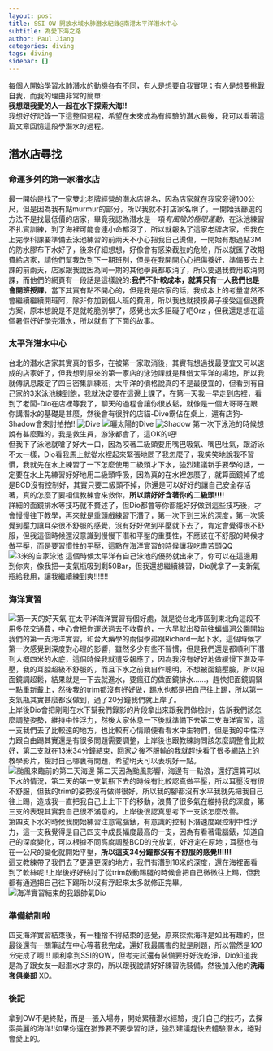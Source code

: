 ```yaml
---
layout: post
title: SSI OW 開放水域水肺潛水紀錄@南港太平洋潛水中心
subtitle: 為愛下海之路
author: Paul Jiang
categories: diving
tags: diving
sidebar: []
---
```

每個人開始學習水肺潛水的動機各有不同，有人是想要自我實現；有人是想要挑戰自我，而我的理由非常的簡單:  
 **我想跟我愛的人一起在水下探索大海!!**    
我想好好記錄一下這整個過程，希望在未來成為有經驗的潛水員後，我可以看著這篇文章回憶這段學潛水的過程。  
## 潛水店尋找
### 命運多舛的第一家潛水店
最一開始是找了一家雙北老牌經營的潛水店報名，因為店家就在我家旁邊100公尺，但是因為我有點murmur的部分，所以我就不打店家名稱了，一開始我篩選的方法不是找最低價的店家，畢竟我認為潛水是一項*有風險的極限運動*，在泳池練習不扎實訓練，到了海裡可能會連小命都沒了，所以就報名了這家老牌店家，但我在上完學科課要準備去泳池練習的前兩天不小心把我自己燙傷，一開始有想過貼3M的防水膠布下水好了，後來仔細想想，好像會有感染截肢的危險，所以就匯了改期費給店家，請他們幫我改到下一期班別，但是在我開開心心把傷養好，準備要去上課的前兩天，店家跟我說因為同一期的其他學員都取消了，所以要退我費用取消開課，而他們的網頁有一段話是這樣說的:**我們不計較成本，就算只有一人我們也是會開班授課**，當下其實有點不開心的，但是我是店家的話，我成本上的考量當然不會繼續繼續開班阿，除非你加到個人班的費用，所以我也就摸摸鼻子接受這個退費方案，原本想說是不是就乾脆別學了，感覺也太多阻礙了吧Orz ，但我還是想在這個暑假好好學完潛水，所以就有了下面的故事。  

### 太平洋潛水中心
台北的潛水店家其實真的很多，在被第一家取消後，其實有想過找最便宜又可以速成的店家好了，但我想到原來的第一家店的泳池課就是租借太平洋的場地，所以我就傳訊息敲定了四日密集訓練班，太平洋的價格說真的不是最便宜的，但看到有自己家的3米泳池練到飽，我就決定要在這邊上課了，在第一天我一早走到店裡，看到了老闆-Dio在店裡等我了，聊天的過程會讓你很放鬆，就像是一個大哥哥在跟你講潛水的基礎是甚麼，然後會有很胖的店貓-Dive霸佔在桌上，還有店狗-Shadow會來討拍拍!! 
![Dive](images/240914/3.jpg) 
![曬太陽的Dive](images/240914/4.jpg) 
![Shadow](images/240914/2.jpg) 
第一次下泳池的時候想說有甚麼難的，我是救生員，游泳都會了，這OK的吧!  
但我下了泳池就嗆了好大一口，因為咬著二級頭要用嘴巴吸氣、嘴巴吐氣，跟游泳不太一樣，Dio看我馬上就從水裡起來緊張地問了我怎麼了，我笑笑地說我不習慣，我就先在水上練習了一下怎麼使用二級頭才下水，強烈建議新手要學的話，一定要在水上先練習好好地用二級頭呼吸，因為真的在水裡怎麼了，就算面鏡掉了或是BCD沒有控制好，其實只要二級頭不掉，你還是可以好好的讓自己安全存活著，真的怎麼了要相信教練會來救你，**所以請好好含著你的二級頭!!!!**  
詳細的面鏡排水等技巧就不贅述了，但Dio都會等你都能好好做到這些技巧後，才會慢慢往下教學，再來就是重頭戲練習下潛了，第一次下到三米的深度，第一次感覺到壓力讓耳朵很不舒服的感覺，沒有好好做到平壓就下去了，肯定會覺得很不舒服，但我這個時候還沒意識到慢慢下潛和平壓的重要性，不應該在不舒服的時候才做平壓，而是要習慣性的平壓，這點在海洋實習的時候讓我吃盡苦頭QQ  
![3米的自家泳池](images/240914/1.jpg) 
這個時候太平洋有自己泳池的優勢就出來了，你可以在這邊用到你爽，像我把一支氣瓶吸到剩50Bar，但我還想繼續練習，Dio就拿了一支新氣瓶給我用，讓我繼續練到爽!!!!!!!
### 海洋實習
![第一天的好天氣](images/240914/6.jpg) 
在太平洋海洋實習有個好處，就是從台北市區到東北角這段不用多花交通費，中心會把你運送過去不收費的，一大早就出發前往蝙蝠洞公園開始我們的第一支海洋實習，和台大藥學的兩個學弟跟Richard一起下水，這個時候才第一次感覺到深度對心理的影響，雖然多少有些不習慣，但是我們還是都順利下潛到大概四米的水底，這個時候我就遭受報應了，因為我沒有好好地做緩慢下潛及平壓，我的耳腔超級不舒服的，而且下水之前我自作聰明，不想被面鏡壓臉，所以把面鏡調超鬆，結果就是一下去就進水，要瘋狂的做面鏡排水......，趕快把面鏡調緊一點重新戴上，然後我的trim都沒有好好做，踢水也都是把自己往上踢，所以第一支氣瓶其實甚麼都沒做到，過了20分鐘我們就上岸了。  
上岸後Dio會把剛剛在水下幫我們錄影的片段拿出來跟我們做檢討，告訴我們該怎麼調整姿勢，維持中性浮力，然後大家休息一下後就準備下去第二支海洋實習，這一支我們去了比較遠的地方，也比較有心情順便看看水中生物們，但是我的中性浮力跟自由踢其實還是有很多問題需要調整，上岸後也跟教練詢問該怎麼調整會比較好，第二支就在13米34分鐘結束，回家之後不服輸的我就趕快看了很多網路上的教學影片，檢討自己哪裏有問題，希望明天可以表現好一點。  
![颱風來臨前的第二天海邊](images/240914/8.jpg) 
第二天因為颱風影響，海邊有一點浪，還好還算可以下水的情況，第二天的第一支氣瓶下去的時候有比較認真做平壓，所以耳壓沒有很不舒服，但我的trim的姿勢沒有做得很好，所以我的腳都沒有水平我就先把我自己往上踢，造成我一直把我自己上上下下的移動，浪費了很多氣在維持我的深度，第三支的表現其實我自己很不滿意的，上岸後很認真思考下一支該怎麼改善。  
第四支下水的時候我開始練習注意電腦錶，有意識的控制下潛速度跟控制中性浮力，這一支我覺得是自己四支中成長幅度最高的一支，因為有看著電腦錶，知道自己的深度變化，可以根據不同高度調整BCD的充放氣，好好定在原地；耳壓也有在一公尺的變化就開始平壓，**所以這支34分鐘都沒有不舒服的感覺!!!!!!**  
這支教練帶了我們去了更遠更深的地方，我們有潛到18米的深度，還在海裡面看到了軟絲呢!!上岸後好好檢討了從trim啟動踢腿的時候會把自己微微往上踢，但我都有通過把自己往下踢所以沒有浮起來太多就修正完畢。  
![海洋實習結束的我跟帥氣Dio](images/240914/9.jpg) 
### 準備結訓啦
四支海洋實習結束後，有一種捨不得結束的感覺，原來探索海洋是如此有趣的，但最後還有一關筆試在中心等著我完成，還好我最厲害的就是刷題，所以當然是*100分*完成了啊!!! 順利拿到SSI的OW，但考完試還有裝備要好好洗乾淨，Dio知道我是為了跟女友一起潛水才來的，所以跟我說請好好練習洗裝備，然後加入他的**洗兩套俱樂部** XD。  
### 後記
拿到OW不是終點，而是一張入場券，開始累積潛水經驗，提升自己的技巧，去探索美麗的海洋!!如果你還在猶豫要不要學習的話，強烈建議趕快去體驗潛水，絕對會愛上的。  















